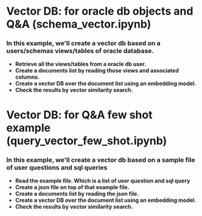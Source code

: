# Vector DB: for oracle db objects and Q&A (schema_vector.ipynb)
### **In this example, we'll create a vector db based on a users/schemas views/tables of oracle database.**
 - **Retrieve all the views/tables from a oracle db user.**
 - **Create a documents list by reading those views and associated columns.**
 - **Create a vector DB over the document list using an embedding model.**
 - **Check the results by vector similarity search.**

# Vector DB: for Q&A few shot example (query_vector_few_shot.ipynb)
 ### **In this example, we'll create a vector db based on a sample file of user questions and sql queries**
 - **Read the example file. Which is a list of user question and sql query**
 - **Create a json file on top of that esample file.**
 - **Create a documents list by reading the json file.**
 - **Create a vector DB over the document list using an embedding model.**
 - **Check the results by vector similarity search.**